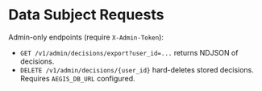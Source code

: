 # Data Subject Requests

Admin-only endpoints (require `X-Admin-Token`):
- `GET /v1/admin/decisions/export?user_id=...` returns NDJSON of decisions.
- `DELETE /v1/admin/decisions/{user_id}` hard-deletes stored decisions.
Requires `AEGIS_DB_URL` configured.
